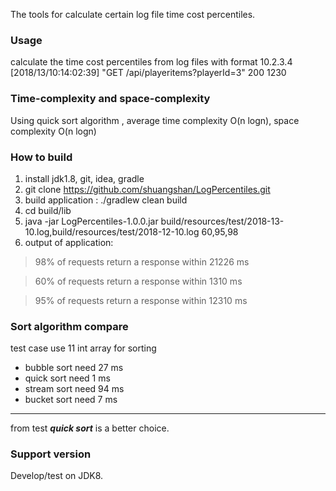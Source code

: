 The tools for calculate certain log file time cost percentiles.

### Usage
calculate the time cost percentiles from log files with format
10.2.3.4 [2018/13/10:14:02:39] "GET /api/playeritems?playerId=3" 200 1230

### Time-complexity and space-complexity
Using quick sort algorithm , average time complexity O(n logn), space complexity O(n logn)

### How to build
1. install jdk1.8, git, idea, gradle
2. git clone https://github.com/shuangshan/LogPercentiles.git
3. build application : ./gradlew clean build
4. cd build/lib
5. java -jar LogPercentiles-1.0.0.jar build/resources/test/2018-13-10.log,build/resources/test/2018-12-10.log 60,95,98
6. output of application:
>98% of requests return a response within 21226 ms

>60% of requests return a response within 1310 ms

>95% of requests return a response within 12310 ms


### Sort algorithm compare
test case use 11 int array for sorting
* bubble sort need 27 ms 
* quick sort need 1 ms 
* stream sort need 94 ms
* bucket sort need 7 ms
-----------------
from test ***quick sort*** is a better choice.

### Support version
Develop/test on JDK8.